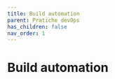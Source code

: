 ```yaml
---
title: Build automation
parent: Pratiche devOps
has_children: false
nav_order: 1
---
```

# Build automation

